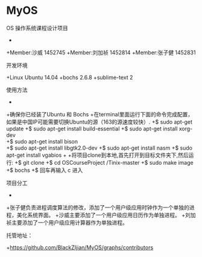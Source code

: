 # MyOS
OS
  操作系统课程设计项目
  
 -
 +Member:沙威   1452745
 +Member:刘加祯 1452814
 +Member:张子健 1452831
  
  开发环境
  
 +Linux Ubuntu 14.04
 +bochs 2.6.8
 +sublime-text 2
  
  使用方法
  
 -
 +确保你已经装了Ubuntu 和 Bochs
 +在terminal里面运行下面的命令完成配置，如果是中国IP可能需要切换Ubuntu的源（163的源速度较快）.
 +$ sudo  apt-get update 
 +$ sudo  apt-get install build-essential 
 +$ sudo  apt-get install xorg-dev         
 +$ sudo  apt-get install bison   
 +$ sudo  apt-get install libgtk2.0-dev
 +$ sudo  apt-get install nasm
 +$ sudo  apt-get install vgabios
 +
 +将项目clone到本地,首先打开到目标文件夹下,然后运行:
 +$ git clone 
 +$ cd OSCourseProject /Tinix-master
 +$ sudo make image
 +$ bochs 
 +$ 回车再输入 c 进入
  
  项目分工
  
 -
 +张子健负责进程调度算法的修改，添加了一个用户级应用时钟作为一个单独的进程，美化系统界面。
 +沙威主要添加了一个用户级应用日历作为单独进程。
 +刘加祯主要添加了一个用户级应用计算器作为单独进程。
  
  托管地址：
  
 +https://github.com/BlackZIjian/MyOS/graphs/contributors
